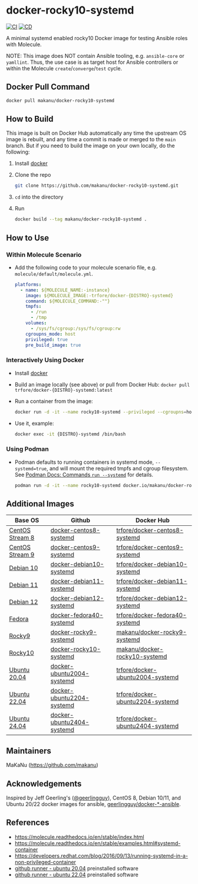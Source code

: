 # docker-rocky10-systemd

[![CI](https://github.com/makanu/docker-rocky10-systemd/actions/workflows/ci.yml/badge.svg?branch=main)](https://github.com/makanu/docker-rocky10-systemd/actions/workflows/ci.yml)
[![CD](https://github.com/makanu/docker-rocky10-systemd/actions/workflows/cd.yml/badge.svg?branch=main)](https://github.com/makanu/docker-rocky10-systemd/actions/workflows/cd.yml)

A minimal systemd enabled rocky10 Docker image for testing Ansible roles with Molecule.

NOTE: This image does NOT contain Ansible tooling, e.g. `ansible-core` or `yamllint`. Thus, the use case is as target
host for Ansible controllers or within the Molecule `create`/`converge`/`test` cycle.

## Docker Pull Command

```sh
docker pull makanu/docker-rocky10-systemd
```

## How to Build

This image is built on Docker Hub automatically any time the upstream OS image is rebuilt, and any time a commit is made
or merged to the `main` branch. But if you need to build the image on your own locally, do the following:

1. Install [docker]
2. Clone the repo

   ```sh
   git clone https://github.com/makanu/docker-rocky10-systemd.git
   ```

3. `cd` into the directory
4. Run

   ```sh
   docker build --tag makanu/docker-rocky10-systemd .
   ```

## How to Use

### Within Molecule Scenario

- Add the following code to your molecule scenario file, e.g. `molecule/default/molecule.yml`.

  ```yaml
  platforms:
    - name: ${MOLECULE_NAME:-instance}
      image: ${MOLECULE_IMAGE:-trfore/docker-{DISTRO}-systemd}
      command: ${MOLECULE_COMMAND:-""}
      tmpfs:
        - /run
        - /tmp
      volumes:
        - /sys/fs/cgroup:/sys/fs/cgroup:rw
      cgroupns_mode: host
      privileged: true
      pre_build_image: true
  ```

### Interactively Using Docker

- Install [docker]
- Build an image locally (see above) or pull from Docker Hub: `docker pull trfore/docker-{DISTRO}-systemd:latest`
- Run a container from the image:

  ```sh
  docker run -d -it --name rocky10-systemd --privileged --cgroupns=host --tmpfs=/run --tmpfs=/tmp --volume=/sys/fs/cgroup:/sys/fs/cgroup:rw makanu/docker-rocky10-systemd:latest
  ```

- Use it, example:

  ```sh
  docker exec -it {DISTRO}-systemd /bin/bash
  ```

### Using Podman

- Podman defaults to running containers in systemd mode, `--systemd=true`, and will mount the required tmpfs and cgroup
  filesystem. See [Podman Docs: Commands `run --systemd`] for details.

  ```sh
  podman run -d -it --name rocky10-systemd docker.io/makanu/docker-rocky10-systemd:latest
  ```

## Additional Images

| Base OS                          | Github                      | Docker Hub                         |
| -------------------------------- | --------------------------- | ---------------------------------- |
| [CentOS Stream 8][centos-stream] | [docker-centos8-systemd]    | [trfore/docker-centos8-systemd]    |
| [CentOS Stream 9][centos-stream] | [docker-centos9-systemd]    | [trfore/docker-centos9-systemd]    |
| [Debian 10][debian]              | [docker-debian10-systemd]   | [trfore/docker-debian10-systemd]   |
| [Debian 11][debian]              | [docker-debian11-systemd]   | [trfore/docker-debian11-systemd]   |
| [Debian 12][debian]              | [docker-debian12-systemd]   | [trfore/docker-debian12-systemd]   |
| [Fedora][fedora]                 | [docker-fedora40-systemd]   | [trfore/docker-fedora40-systemd]   |
| [Rocky9][rocky]                  | [docker-rocky9-systemd]     | [makanu/docker-rocky9-systemd]     |
| [Rocky10][rocky]                 | [docker-rocky10-systemd]    | [makanu/docker-rocky10-systemd]    |
| [Ubuntu 20.04][ubuntu]           | [docker-ubuntu2004-systemd] | [trfore/docker-ubuntu2004-systemd] |
| [Ubuntu 22.04][ubuntu]           | [docker-ubuntu2204-systemd] | [trfore/docker-ubuntu2204-systemd] |
| [Ubuntu 24.04][ubuntu]           | [docker-ubuntu2404-systemd] | [trfore/docker-ubuntu2404-systemd] |

## Maintainers

MaKaNu (<https://github.com/makanu>)

## Acknowledgements

Inspired by Jeff Geerling's ([@geerlingguy](https://github.com/geerlingguy)), CentOS 8, Debian 10/11, and Ubuntu 20/22
docker images for ansible, [geerlingguy/docker-\*-ansible](https://github.com/geerlingguy?tab=repositories&q=docker-ansible).

## References

- <https://molecule.readthedocs.io/en/stable/index.html>
- <https://molecule.readthedocs.io/en/stable/examples.html#systemd-container>
- <https://developers.redhat.com/blog/2016/09/13/running-systemd-in-a-non-privileged-container>
- [github runner - ubuntu 20.04] preinstalled software
- [github runner - ubuntu 22.04] preinstalled software

[centos-stream]: https://quay.io/repository/centos/centos?tab=tags
[debian]: https://hub.docker.com/_/debian/
[fedora]: https://quay.io/repository/fedora/fedora?tab=tags
[docker]: https://docs.docker.com/engine/installation/
[rocky]: https://hub.docker.com/_/rockylinux
[ubuntu]: https://hub.docker.com/_/ubuntu/
[docker-centos8-systemd]: https://github.com/trfore/docker-centos8-systemd/blob/main/Dockerfile
[docker-centos9-systemd]: https://github.com/trfore/docker-centos9-systemd/blob/main/Dockerfile
[docker-debian10-systemd]: https://github.com/trfore/docker-debian10-systemd/blob/main/Dockerfile
[docker-debian11-systemd]: https://github.com/trfore/docker-debian11-systemd/blob/main/Dockerfile
[docker-debian12-systemd]: https://github.com/trfore/docker-debian12-systemd/blob/main/Dockerfile
[docker-fedora40-systemd]: https://github.com/trfore/docker-fedora40-systemd/blob/main/Dockerfile
[docker-rocky9-systemd]: https://github.com/makanu/docker-rocky9-systemd/blob/main/Dockerfile
[docker-rocky10-systemd]: https://github.com/makanu/docker-rocky10-systemd/blob/main/Dockerfile
[docker-ubuntu2004-systemd]: https://github.com/trfore/docker-ubuntu2004-systemd/blob/main/Dockerfile
[docker-ubuntu2204-systemd]: https://github.com/trfore/docker-ubuntu2204-systemd/blob/main/Dockerfile
[docker-ubuntu2404-systemd]: https://github.com/trfore/docker-ubuntu2404-systemd/blob/main/Dockerfile
[trfore/docker-centos8-systemd]: https://hub.docker.com/r/trfore/docker-centos8-systemd
[trfore/docker-centos9-systemd]: https://hub.docker.com/r/trfore/docker-centos9-systemd
[trfore/docker-debian10-systemd]: https://hub.docker.com/r/trfore/docker-debian10-systemd
[trfore/docker-debian11-systemd]: https://hub.docker.com/r/trfore/docker-debian11-systemd
[trfore/docker-debian12-systemd]: https://hub.docker.com/r/trfore/docker-debian12-systemd
[trfore/docker-fedora40-systemd]: https://hub.docker.com/r/trfore/docker-fedora40-systemd
[makanu/docker-rocky9-systemd]: https://hub.docker.com/r/makanu/docker-rocky9-systemd
[makanu/docker-rocky10-systemd]: https://hub.docker.com/r/makanu/docker-rocky10-systemd
[trfore/docker-ubuntu2004-systemd]: https://hub.docker.com/r/trfore/docker-ubuntu2004-systemd
[trfore/docker-ubuntu2204-systemd]: https://hub.docker.com/r/trfore/docker-ubuntu2204-systemd
[trfore/docker-ubuntu2404-systemd]: https://hub.docker.com/r/trfore/docker-ubuntu2404-systemd
[github runner - ubuntu 20.04]: https://github.com/actions/runner-images/blob/main/images/ubuntu/Ubuntu2004-Readme.md
[github runner - ubuntu 22.04]: https://github.com/actions/runner-images/blob/main/images/ubuntu/Ubuntu2204-Readme.md
[Podman Docs: Commands `run --systemd`]: https://docs.podman.io/en/latest/markdown/podman-run.1.html#systemd-true-false-always
